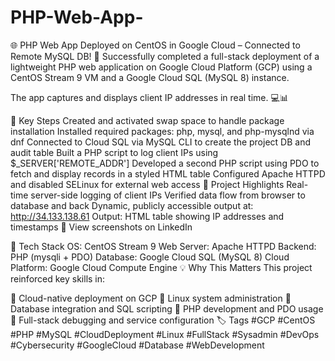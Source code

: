 # PHP-Web-App-
🌐 PHP Web App Deployed on CentOS in Google Cloud – Connected to Remote MySQL DB! 🚀
Successfully completed a full-stack deployment of a lightweight PHP web application on Google Cloud Platform (GCP) using a CentOS Stream 9 VM and a Google Cloud SQL (MySQL 8) instance.

The app captures and displays client IP addresses in real time. 💻📊

🔧 Key Steps
Created and activated swap space to handle package installation
Installed required packages: php, mysql, and php-mysqlnd via dnf
Connected to Cloud SQL via MySQL CLI to create the project DB and audit table
Built a PHP script to log client IPs using $_SERVER['REMOTE_ADDR']
Developed a second PHP script using PDO to fetch and display records in a styled HTML table
Configured Apache HTTPD and disabled SELinux for external web access
📸 Project Highlights
Real-time server-side logging of client IPs
Verified data flow from browser to database and back
Dynamic, publicly accessible output at:
http://34.133.138.61
Output: HTML table showing IP addresses and timestamps
🔗 View screenshots on LinkedIn

🧪 Tech Stack
OS: CentOS Stream 9
Web Server: Apache HTTPD
Backend: PHP (mysqli + PDO)
Database: Google Cloud SQL (MySQL 8)
Cloud Platform: Google Cloud Compute Engine
💡 Why This Matters
This project reinforced key skills in:

🔹 Cloud-native deployment on GCP
🔹 Linux system administration
🔹 Database integration and SQL scripting
🔹 PHP development and PDO usage
🔹 Full-stack debugging and service configuration
🏷️ Tags
#GCP #CentOS #PHP #MySQL #CloudDeployment #Linux #FullStack #Sysadmin #DevOps #Cybersecurity #GoogleCloud #Database #WebDevelopment

